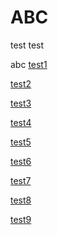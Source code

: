 # ABC

test test

abc [test1]()

[test2](./other)

[test3](./other#testother)

[test4](./other#测试中文)

[test5](./other.md#ctx-get-name)

[test6](./other.html#ctx-get-name)

[test7](/other#ctx-get-name)

[test8](/other#cccc)

[test9](/123.md#cccc)

